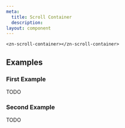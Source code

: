 ```yaml
---
meta:
  title: Scroll Container
  description:
layout: component
---
```


```html:preview
<zn-scroll-container></zn-scroll-container>
```

## Examples

### First Example

TODO

### Second Example

TODO


